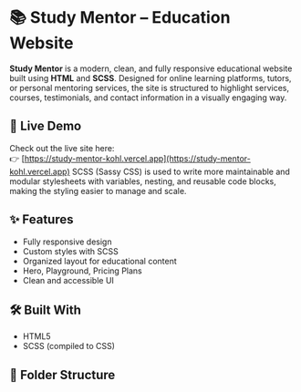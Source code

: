 # 📚 Study Mentor – Education Website

**Study Mentor** is a modern, clean, and fully responsive educational website built using **HTML** and **SCSS**. Designed for online learning platforms, tutors, or personal mentoring services, the site is structured to highlight services, courses, testimonials, and contact information in a visually engaging way.

## 🚀 Live Demo
Check out the live site here:  
👉 [https://study-mentor-kohl.vercel.app](https://study-mentor-kohl.vercel.app)
SCSS (Sassy CSS) is used to write more maintainable and modular stylesheets with variables, nesting, and reusable code blocks, making the styling easier to manage and scale.

## ✨ Features
- Fully responsive design
- Custom styles with SCSS
- Organized layout for educational content
- Hero, Playground, Pricing Plans
- Clean and accessible UI

## 🛠️ Built With
- HTML5
- SCSS (compiled to CSS)

## 📁 Folder Structure

